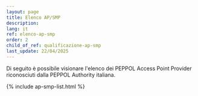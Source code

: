 ```yaml
---
layout: page
title: Elenco AP/SMP
description:
lang: it
ref: elenco-ap-smp
order: 2
child_of_ref: qualificazione-ap-smp
last_update: 22/04/2025
---
```


Di seguito è possibile visionare l'elenco dei PEPPOL Access Point Provider
riconosciuti dalla PEPPOL Authority italiana.

{% include ap-smp-list.html %}
